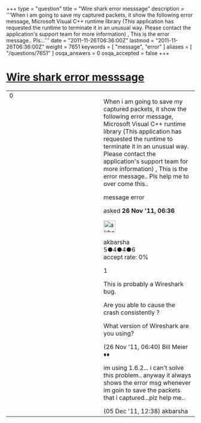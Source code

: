 +++
type = "question"
title = "Wire shark error messsage"
description = '''When i am going to save my captured packets, it show the following error message, Microsoft Visual C++ runtime library (This application has requested the runtime to terminate it in an unusual way. Please contact the application&#x27;s support team for more information) , This is  the error message.. Pls...'''
date = "2011-11-26T06:36:00Z"
lastmod = "2011-11-26T06:36:00Z"
weight = 7651
keywords = [ "message", "error" ]
aliases = [ "/questions/7651" ]
osqa_answers = 0
osqa_accepted = false
+++

<div class="headNormal">

# [Wire shark error messsage](/questions/7651/wire-shark-error-messsage)

</div>

<div id="main-body">

<div id="askform">

<table id="question-table" style="width:100%;"><colgroup><col style="width: 50%" /><col style="width: 50%" /></colgroup><tbody><tr class="odd"><td style="width: 30px; vertical-align: top"><div class="vote-buttons"><div id="post-7651-score" class="post-score" title="current number of votes">0</div><div id="favorite-count" class="favorite-count"></div></div></td><td><div id="item-right"><div class="question-body"><p>When i am going to save my captured packets, it show the following error message, Microsoft Visual C++ runtime library (This application has requested the runtime to terminate it in an unusual way. Please contact the application's support team for more information) , This is the error message.. Pls help me to over come this..</p></div><div id="question-tags" class="tags-container tags">message error</div><div id="question-controls" class="post-controls"></div><div class="post-update-info-container"><div class="post-update-info post-update-info-user"><p>asked <strong>26 Nov '11, 06:36</strong></p><img src="https://secure.gravatar.com/avatar/bc78c927dc9edffbfa1942f94d18d0b0?s=32&amp;d=identicon&amp;r=g" class="gravatar" width="32" height="32" alt="akbarsha&#39;s gravatar image" /><p>akbarsha<br />
<span class="score" title="5 reputation points">5</span><span title="4 badges"><span class="badge1">●</span><span class="badgecount">4</span></span><span title="4 badges"><span class="silver">●</span><span class="badgecount">4</span></span><span title="6 badges"><span class="bronze">●</span><span class="badgecount">6</span></span><br />
<span class="accept_rate" title="Rate of the user&#39;s accepted answers">accept rate:</span> <span title="akbarsha has no accepted answers">0%</span></p></div></div><div id="comments-container-7651" class="comments-container"><span id="7652"></span><div id="comment-7652" class="comment"><div id="post-7652-score" class="comment-score">1</div><div class="comment-text"><p>This is probably a Wireshark bug.</p><p>Are you able to cause the crash consistently ?</p><p>What version of Wireshark are you using?</p></div><div id="comment-7652-info" class="comment-info"><span class="comment-age">(26 Nov '11, 06:40)</span> Bill Meier ♦♦</div></div><span id="7776"></span><div id="comment-7776" class="comment"><div id="post-7776-score" class="comment-score"></div><div class="comment-text"><p>im using 1.6.2... i can't solve this problem.. anyway it always shows the error msg whenever im goin to save the packets that i captured...plz help me..</p></div><div id="comment-7776-info" class="comment-info"><span class="comment-age">(05 Dec '11, 12:38)</span> akbarsha</div></div></div><div id="comment-tools-7651" class="comment-tools"></div><div class="clear"></div><div id="comment-7651-form-container" class="comment-form-container"></div><div class="clear"></div></div></td></tr></tbody></table>

</div>

</div>

